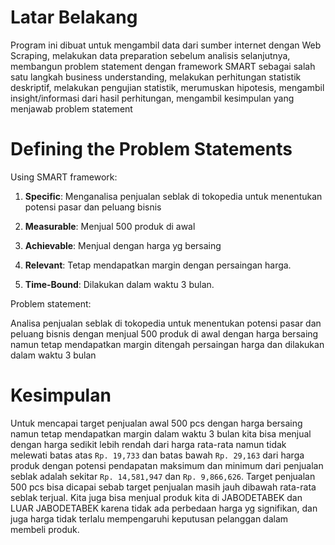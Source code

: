 # Latar Belakang

Program ini dibuat untuk mengambil data dari sumber internet dengan Web Scraping, melakukan data preparation sebelum analisis selanjutnya, membangun problem statement dengan framework SMART sebagai salah satu langkah business understanding, melakukan perhitungan statistik deskriptif, melakukan pengujian statistik, merumuskan hipotesis, mengambil insight/informasi dari hasil perhitungan, mengambil kesimpulan yang menjawab problem statement

# Defining the Problem Statements

Using SMART framework:

1. **Specific**: Menganalisa penjualan seblak di tokopedia untuk menentukan potensi pasar dan peluang bisnis

2. **Measurable**: Menjual 500 produk di awal

3. **Achievable**: Menjual dengan harga yg bersaing

4. **Relevant**: Tetap mendapatkan margin dengan persaingan harga.

5. **Time-Bound**: Dilakukan dalam waktu 3 bulan.

Problem statement:

Analisa penjualan seblak di tokopedia untuk menentukan potensi pasar dan peluang bisnis dengan menjual 500 produk di awal dengan harga bersaing namun tetap mendapatkan margin ditengah persaingan harga dan dilakukan dalam waktu 3 bulan

# Kesimpulan

Untuk mencapai target penjualan awal 500 pcs dengan harga bersaing namun tetap mendapatkan margin dalam waktu 3 bulan kita bisa menjual dengan harga sedikit lebih rendah dari harga rata-rata namun tidak melewati batas atas `Rp. 19,733` dan batas bawah `Rp. 29,163` dari harga produk dengan potensi pendapatan maksimum dan minimum dari penjualan seblak adalah sekitar `Rp. 14,581,947` dan `Rp. 9,866,626`. Target penjualan 500 pcs bisa dicapai sebab target penjualan masih jauh dibawah rata-rata seblak terjual. Kita juga bisa menjual produk kita di JABODETABEK dan LUAR JABODETABEK karena tidak ada perbedaan harga yg signifikan, dan juga harga tidak terlalu mempengaruhi keputusan pelanggan dalam membeli produk.
